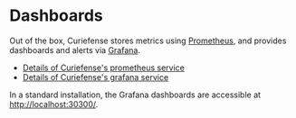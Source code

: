 # Dashboards

Out of the box, Curiefense stores metrics using [Prometheus](https://prometheus.io/), and provides dashboards and alerts via [Grafana](https://hub.docker.com/r/grafana/grafana/).

* [Details of Curiefense's prometheus service](../reference/services-container-images.md#prometheus)
* [Details of Curiefense's grafana service](../reference/services-container-images.md#grafana)

In a standard installation, the Grafana dashboards are accessible at [http://localhost:30300/](http://localhost:30300/).

